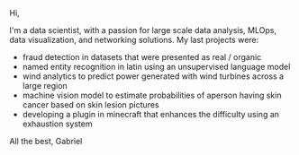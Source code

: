 Hi,

I'm a data scientist, with a passion for large scale data analysis, MLOps, data visualization, and networking solutions.
My last projects were:
- fraud detection in datasets that were presented as real / organic
- named entity recognition in latin using an unsupervised language model
- wind analytics to predict power generated with wind turbines across a large region
- machine vision model to estimate probabilities of aperson having skin cancer based on skin lesion pictures
- developing a plugin in minecraft that enhances the difficulty using an exhaustion system

All the best,
Gabriel

<!---
GabrielCirciu/GabrielCirciu is a ✨ special ✨ repository because its `README.md` (this file) appears on your GitHub profile.
You can click the Preview link to take a look at your changes.
--->
